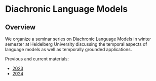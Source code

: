 # Diachronic Language Models 

## Overview

We organize a seminar series on Diachronic Language Models in winter semester at Heidelberg University discussing the temporal aspects of language models as well as temporally grounded applications.

Previous and current materials:
- [2023](https://github.com/andyweizhao/diaclms/blob/main/README_2023.md)
- [2024](https://github.com/andyweizhao/diaclms/blob/main/README_2024.md)